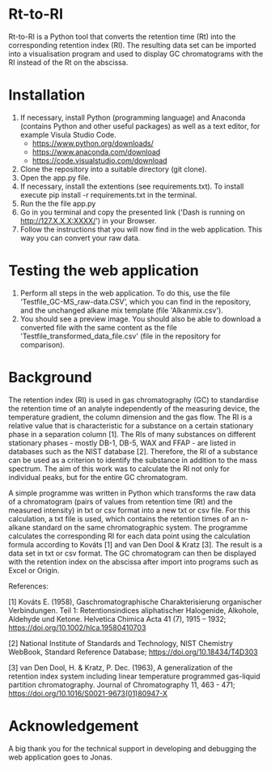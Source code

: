 # Rt-to-RI
Rt-to-RI is a Python tool that converts the retention time (Rt) into the corresponding retention index (RI). The resulting data set can be imported into a visualisation program and used to display GC chromatograms with the RI instead of the Rt on the abscissa.

# Installation
1) If necessary, install Python (programming language) and Anaconda (contains Python and other useful packages) as well as a text editor, for example Visula Studio Code.
    - https://www.python.org/downloads/
    - https://www.anaconda.com/download
    - https://code.visualstudio.com/download
2) Clone the repository into a suitable directory (git clone).
3) Open the app.py file.
4) If necessary, install the extentions (see requirements.txt). To install execute pip install -r requirements.txt in the terminal.
5) Run the the file app.py
6) Go in you terminal and copy the presented link ('Dash is running on http://127.X.X.X:XXXX/') in your Browser.
7) Follow the instructions that you will now find in the web application. This way you can convert your raw data.

# Testing the web application
1) Perform all steps in the web application. To do this, use the file ‘Testfile_GC-MS_raw-data.CSV’, which you can find in the repository, and the unchanged alkane mix template (file 'Alkanmix.csv').
2) You should see a preview image. You should also be able to download a converted file with the same content as the file 'Testfile_transformed_data_file.csv' (file in the repository for comparison).

# Background
The retention index (RI) is used in gas chromatography (GC) to standardise the retention time of an analyte independently of the measuring device, the temperature gradient, the column dimension and the gas flow. The RI is a relative value that is characteristic for a substance on a certain stationary phase in a separation column [1]. The RIs of many substances on different stationary phases - mostly DB-1, DB-5, WAX and FFAP - are listed in databases such as the NIST database [2]. Therefore, the RI of a substance can be used as a criterion to identify the substance in addition to the mass spectrum. The aim of this work was to calculate the RI not only for individual peaks, but for the entire GC chromatogram. 

A simple programme was written in Python which transforms the raw data of a chromatogram (pairs of values from retention time (Rt) and the measured intensity) in txt or csv format into a new txt or csv file. For this calculation, a txt file is used, which contains the retention times of an n-alkane standard on the same chromatographic system. The programme calculates the corresponding RI for each data point using the calculation formula according to Kováts [1] and van Den Dool & Kratz [3].
The result is a data set in txt or csv format. The GC chromatogram can then be displayed with the retention index on the abscissa after import into programs such as Excel or Origin.

References:

[1] Kováts E. (1958), Gaschromatographische Charakterisierung organischer Verbindungen. Teil 1: Retentionsindices aliphatischer Halogenide, Alkohole, Aldehyde und Ketone. Helvetica Chimica Acta 41 (7), 1915 – 1932; https://doi.org/10.1002/hlca.19580410703

[2] National Institute of Standards and Technology, NIST Chemistry WebBook, Standard Reference Database; https://doi.org/10.18434/T4D303

[3] van Den Dool, H. & Kratz, P. Dec. (1963), A generalization of the retention index system including linear temperature programmed gas-liquid partition chromatography. Journal of Chromatography 11, 463 - 471; https://doi.org/10.1016/S0021-9673(01)80947-X

# Acknowledgement
A big thank you for the technical support in developing and debugging the web application goes to Jonas.
